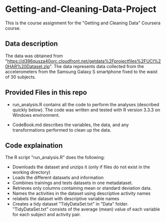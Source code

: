 # Getting-and-Cleaning-Data-Project

This is the course assignment for the "Getting and Cleaning Data" Coursera course.

## Data description

The data was obtained from "https://d396qusza40orc.cloudfront.net/getdata%2Fprojectfiles%2FUCI%20HAR%20Dataset.zip". The data represents data collected from the accelerometers from the Samsung Galaxy S smartphone fixed to the waist of 30 subjects.

## Provided Files in this repo

* run_analysis.R contains all the code to perform the analyses (described quickly below). The code was written and tested with R version 3.3.3 on Windows environment.

* CodeBook.md describes the variables, the data, and any transformations performed to clean up the data.

## Code explaination

The R script "run_analysis.R" does the following:
 * Downloads the dataset and unzips it (only if files do not exist in the working directory)
 * Loads the different datasets and information
 * Combines trainings and tests datasets in one metadataset.
 * Retrieves only columns containing mean or standard deviation data.
 * Names the activities in the dataset using descriptive activity names
 * relabels the dataset with descriptive variable names
 * Creates a tidy dataset "TidyDataSet.txt" in "Data" folder. "TidyDataSet.txt" consists of the average (mean) value of each variable for each subject and activity pair.

